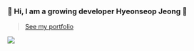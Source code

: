 ### 🌱 Hi, I am a growing developer Hyeonseop Jeong 🌱

> [See my portfolio](https://shorturl.at/abeuP)





![](https://hits.seeyoufarm.com/api/count/incr/badge.svg?url=https://github.com/HyeonseopJeong)

<!--
**HyeonseopJeong/HyeonseopJeong** is a ✨ _special_ ✨ repository because its `README.md` (this file) appears on your GitHub profile.

Here are some ideas to get you started:

- 🔭 I’m currently working on ...
- 🌱 I’m currently learning ...
- 👯 I’m looking to collaborate on ...
- 🤔 I’m looking for help with ...
- 💬 Ask me about ...
- 📫 How to reach me: ...
- 😄 Pronouns: ...
- ⚡ Fun fact: ...
-->

